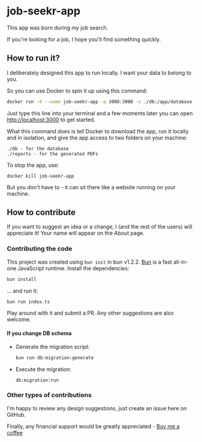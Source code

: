 # job-seekr-app

This app was born during my job search.

If you're looking for a job, I hope you'll find something quickly.

## How to run it?

I deliberately designed this app to run locally. I want your data to belong to you.

So you can use Docker to spin it up using this command:

```sh
docker run -d --name job-seekr-app -p 3000:3000 -v ./db:/app/database -v ./reports:/app/files ghcr.io/ivan-demchenko/job-seekr-app:latest
```

Just type this line into your terminal and a few moments later you can open [http://localhost:3000](http://localhost:3000) to get started.

What this command does is tell Docker to download the app, run it locally and in isolation, and give the app access to two folders on your machine:

```
./db - for the database
./reports - for the generated PDFs
```

To stop the app, use:

```
docker kill job-seekr-app
```

But you don't have to - it can sit there like a website running on your machine.

## How to contribute

If you want to suggest an idea or a change, I (and the rest of the users) will appreciate it! Your name will appear on the About page.

### Contributing the code

This project was created using `bun init` in bun v1.2.2. [Bun](https://bun.sh) is a fast all-in-one JavaScript runtime. Install the dependencies:

```bash
bun install
```

... and run it:

```bash
bun run index.ts
```

Play around with it and submit a PR. Any other suggestions are also welcome.

#### If you change DB schema

- Generate the migration script:
  ```sh
  bun run db:migration:generate
  ```

- Execute the migration:
  ```
  db:migration:run
  ```

### Other types of contributions

I'm happy to review any design suggestions, just create an issue here on GitHub.

Finally, any financial support would be greatly appreciated - <a href="https://buymeacoffee.com/ivan.demchenko" target="_blank">Buy me a coffee</a>